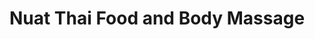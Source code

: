 ---
title: "Nuat Thai Food and Body Massage"
url: /quezon-city/nuat-thai-food-and-body-massage/
shop: massage
---